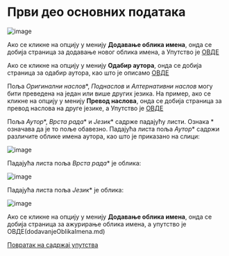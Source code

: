 # Први део основних података
 
 ![image](https://user-images.githubusercontent.com/29538544/178759275-9ae20e2e-1e1a-4d96-8db8-a88bde6fd98d.png)

Ако се кликне на опцију у менију **Додавање облика имена**, онда се добија страница за додавање новог облика имена, а Упутство је [ОВДЕ](dodavanjeOblikaImena.md)

Ако се кликне на опцију у менију **Одабир аутора**, онда се добија страница за одабир аутора, као што је описамо [ОВДЕ](додати)

Поља *Оригинални наслов**, *Поднаслов* и *Алтернативни наслов* могу бити преведена на један или више других језика. На пример, ако се кликне на опцију у менију **Превод наслова**, онда се добија страница за превод наслова на друге језике, а Упутство је [ОВДЕ](prevodNaslova.md)

 Поља *Аутор**, *Врста рада** и *Језик** садрже падајућу листи. Ознака * означава да је то поље обавезно. Падајућа листа поља *Аутор** садржи различите облике имена аутора, као што је приказано на слици:   
 
 ![image](https://user-images.githubusercontent.com/29538544/178778125-5191e473-12e2-407f-9e19-2b3c9d3d9971.png)
 
Падајућа листа поља *Врста рада** је облика:

![image](https://user-images.githubusercontent.com/29538544/178778315-7e342b0b-5870-46b2-886a-1a397a13370b.png)
 
Падајућа листа поља *Језик** је облика:  

![image](https://user-images.githubusercontent.com/29538544/178778753-309f0661-0154-43ad-8df5-3714558616d6.png)
 
Ако се кликне на опцију у менију **Додавање облика имена**, онда се добија страница за ажурирање облика имена, а упутство је ОВДЕ(dodavanjeOblikaImena.md)

[Повратак на садржај упутства](../../uputstvoDigitalnaDisertacija.md#садржај)
